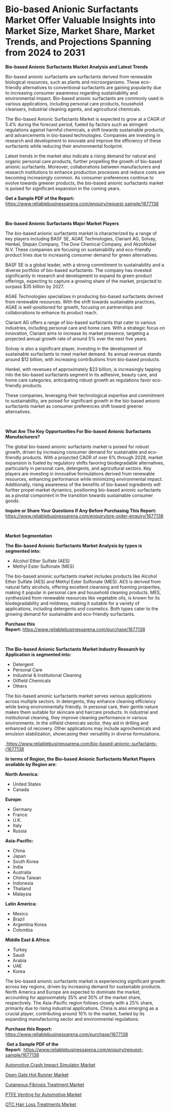 <p><h1>Bio-based Anionic Surfactants Market Offer Valuable Insights into Market Size, Market Share, Market Trends, and Projections Spanning from 2024 to 2031</h1></p><p><strong>Bio-based Anionic Surfactants Market Analysis and Latest Trends</strong></p>
<p><p>Bio-based anionic surfactants are surfactants derived from renewable biological resources, such as plants and microorganisms. These eco-friendly alternatives to conventional surfactants are gaining popularity due to increasing consumer awareness regarding sustainability and environmental impact. Bio-based anionic surfactants are commonly used in various applications, including personal care products, household cleansers, industrial cleaning agents, and agricultural chemicals.</p><p>The Bio-based Anionic Surfactants Market is expected to grow at a CAGR of 5.4% during the forecast period, fueled by factors such as stringent regulations against harmful chemicals, a shift towards sustainable products, and advancements in bio-based technologies. Companies are investing in research and development to innovate and improve the efficiency of these surfactants while reducing their environmental footprint. </p><p>Latest trends in the market also indicate a rising demand for natural and organic personal care products, further propelling the growth of bio-based anionic surfactants. Moreover, collaborations between manufacturers and research institutions to enhance production processes and reduce costs are becoming increasingly common. As consumer preferences continue to evolve towards greener products, the bio-based anionic surfactants market is poised for significant expansion in the coming years.</p></p>
<p><strong>Get a Sample PDF of the Report:&nbsp;</strong> <a href="https://www.reliablebusinessarena.com/enquiry/request-sample/1677138?utm_campaign=1278&utm_medium=2&utm_source=Github&utm_content=ia&utm_term=12102024&utm_id=bio-based-anionic-surfactants">https://www.reliablebusinessarena.com/enquiry/request-sample/1677138</a></p>
<p>&nbsp;</p>
<p><strong>Bio-based Anionic Surfactants Major Market Players</strong></p>
<p><p>The bio-based anionic surfactants market is characterized by a range of key players including BASF SE, AGAE Technologies, Clariant AG, Solvay, Henkel, Stepan Company, The Dow Chemical Company, and AkzoNobel N.V. These companies are focusing on sustainability and eco-friendly product lines due to increasing consumer demand for green alternatives.</p><p>BASF SE is a global leader, with a strong commitment to sustainability and a diverse portfolio of bio-based surfactants. The company has invested significantly in research and development to expand its green product offerings, expecting to capture a growing share of the market, projected to surpass $35 billion by 2027.</p><p>AGAE Technologies specializes in producing bio-based surfactants derived from renewable resources. With the shift towards sustainable practices, AGAE is well-positioned for growth, focusing on partnerships and collaborations to enhance its product reach.</p><p>Clariant AG offers a range of bio-based surfactants that cater to various industries, including personal care and home care. With a strategic focus on innovation, Clariant aims to increase its market presence, targeting a projected annual growth rate of around 5% over the next five years.</p><p>Solvay is also a significant player, investing in the development of sustainable surfactants to meet market demand. Its annual revenue stands around $12 billion, with increasing contributions from bio-based products.</p><p>Henkel, with revenues of approximately $23 billion, is increasingly tapping into the bio-based surfactants segment in its adhesive, beauty care, and home care categories, anticipating robust growth as regulations favor eco-friendly products.</p><p>These companies, leveraging their technological expertise and commitment to sustainability, are poised for significant growth in the bio-based anionic surfactants market as consumer preferences shift toward greener alternatives.</p></p>
<p>&nbsp;</p>
<p><strong>What Are The Key Opportunities For Bio-based Anionic Surfactants Manufacturers?</strong></p>
<p><p>The global bio-based anionic surfactants market is poised for robust growth, driven by increasing consumer demand for sustainable and eco-friendly products. With a projected CAGR of over 6% through 2028, market expansion is fueled by regulatory shifts favoring biodegradable alternatives, particularly in personal care, detergents, and agricultural sectors. Key players are investing in innovative formulations derived from renewable resources, enhancing performance while minimizing environmental impact. Additionally, rising awareness of the benefits of bio-based ingredients will further propel market dynamics, positioning bio-based anionic surfactants as a pivotal component in the transition towards sustainable consumer goods.</p></p>
<p><strong>Inquire or Share Your Questions If Any Before Purchasing This Report:</strong> <a href="https://www.reliablebusinessarena.com/enquiry/pre-order-enquiry/1677138?utm_campaign=1278&utm_medium=2&utm_source=Github&utm_content=ia&utm_term=12102024&utm_id=bio-based-anionic-surfactants">https://www.reliablebusinessarena.com/enquiry/pre-order-enquiry/1677138</a></p>
<p>&nbsp;</p>
<p><strong>Market Segmentation</strong></p>
<p><strong>The Bio-based Anionic Surfactants Market Analysis by types is segmented into:</strong></p>
<p><ul><li>Alcohol Ether Sulfate (AES)</li><li>Methyl Ester Sulfonate (MES)</li></ul></p>
<p><p>The bio-based anionic surfactants market includes products like Alcohol Ether Sulfate (AES) and Methyl Ester Sulfonate (MES). AES is derived from natural fatty alcohols, offering excellent cleansing and foaming properties, making it popular in personal care and household cleaning products. MES, synthesized from renewable resources like vegetable oils, is known for its biodegradability and mildness, making it suitable for a variety of applications, including detergents and cosmetics. Both types cater to the growing demand for sustainable and eco-friendly surfactants.</p></p>
<p><strong>Purchase this Report:&nbsp;</strong><a href="https://www.reliablebusinessarena.com/purchase/1677138?utm_campaign=1278&utm_medium=2&utm_source=Github&utm_content=ia&utm_term=12102024&utm_id=bio-based-anionic-surfactants">https://www.reliablebusinessarena.com/purchase/1677138</a></p>
<p>&nbsp;</p>
<p><strong>The Bio-based Anionic Surfactants Market Industry Research by Application is segmented into:</strong></p>
<p><ul><li>Detergent</li><li>Personal Care</li><li>Industrial & Institutional Cleaning</li><li>Oilfield Chemicals</li><li>Others</li></ul></p>
<p><p>The bio-based anionic surfactants market serves various applications across multiple sectors. In detergents, they enhance cleaning efficiency while being environmentally friendly. In personal care, their gentle nature makes them suitable for skincare and haircare products. In industrial and institutional cleaning, they improve cleaning performance in various environments. In the oilfield chemicals sector, they aid in drilling and enhanced oil recovery. Other applications may include agrochemicals and emulsion stabilization, showcasing their versatility in diverse formulations.</p></p>
<p><a href="https://www.reliablebusinessarena.com/bio-based-anionic-surfactants-r1677138?utm_campaign=1278&utm_medium=2&utm_source=Github&utm_content=ia&utm_term=12102024&utm_id=bio-based-anionic-surfactants">&nbsp;https://www.reliablebusinessarena.com/bio-based-anionic-surfactants-r1677138</a></p>
<p><strong>In terms of Region, the Bio-based Anionic Surfactants Market Players available by Region are:</strong></p>
<p>
    <p> <strong> North America: </strong>
        <ul>
            <li>United States</li>
            <li>Canada</li>
        </ul>
        </p> 
    <p> <strong> Europe: </strong>
        <ul>
            <li>Germany</li>
            <li>France</li>
            <li>U.K.</li>
            <li>Italy</li>
            <li>Russia</li>
        </ul>
        </p> 
    <p> <strong> Asia-Pacific: </strong>
        <ul>
            <li>China</li>
            <li>Japan</li>
            <li>South Korea</li>
            <li>India</li>
            <li>Australia</li>
            <li>China Taiwan</li>
            <li>Indonesia</li>
            <li>Thailand</li>
            <li>Malaysia</li>
        </ul>
        </p> 
    <p> <strong> Latin America: </strong>
        <ul>
            <li>Mexico</li>
            <li>Brazil</li>
            <li>Argentina Korea</li>
            <li>Colombia</li>
        </ul>
        </p> 
    <p> <strong> Middle East & Africa: </strong>
        <ul>
            <li>Turkey</li>
            <li>Saudi</li>
            <li>Arabia</li>
            <li>UAE</li>
            <li>Korea</li>
        </ul>
    </p>
    </p>
<p><p>The bio-based anionic surfactants market is experiencing significant growth across key regions, driven by increasing demand for sustainable products. North America and Europe are expected to dominate the market, accounting for approximately 35% and 30% of the market share, respectively. The Asia-Pacific region follows closely with a 25% share, primarily due to rising industrial applications. China is also emerging as a crucial player, contributing around 10% to the market, fueled by its expanding manufacturing sector and environmental regulations.</p></p>
<p><strong>Purchase this Report: </strong><a href="https://www.reliablebusinessarena.com/purchase/1677138?utm_campaign=1278&utm_medium=2&utm_source=Github&utm_content=ia&utm_term=12102024&utm_id=bio-based-anionic-surfactants">https://www.reliablebusinessarena.com/purchase/1677138</a></p>
<p>&nbsp;<strong>Get a Sample PDF of the Report:&nbsp;&nbsp;</strong><a href="https://www.reliablebusinessarena.com/enquiry/request-sample/1677138?utm_campaign=1278&utm_medium=2&utm_source=Github&utm_content=ia&utm_term=12102024&utm_id=bio-based-anionic-surfactants">https://www.reliablebusinessarena.com/enquiry/request-sample/1677138</a></p>
<p><strong></strong></p>
<p><p><a href="https://github.com/marend8fi/Market-Research-Report-List-1/blob/main/automotive-crash-impact-simulator-market.md?utm_campaign=1278&utm_medium=2&utm_source=Github&utm_content=ia&utm_term=12102024&utm_id=bio-based-anionic-surfactants">Automotive Crash Impact Simulator Market</a></p><p><a href="https://www.linkedin.com/pulse/digital-transformation-open-gate-hot-runner-industry-market-j0t9e?utm_campaign=1278&utm_medium=2&utm_source=Github&utm_content=ia&utm_term=12102024&utm_id=bio-based-anionic-surfactants">Open Gate Hot Runner Market</a></p><p><a href="https://github.com/jenessaz9fphi/Market-Research-Report-List-1/blob/main/cutaneous-fibrosis-treatment-market.md?utm_campaign=1278&utm_medium=2&utm_source=Github&utm_content=ia&utm_term=12102024&utm_id=bio-based-anionic-surfactants">Cutaneous Fibrosis Treatment Market</a></p><p><a href="https://www.linkedin.com/pulse/ptfe-venting-automotive-market-segmentation-geographical-regions-aioqe?utm_campaign=1278&utm_medium=2&utm_source=Github&utm_content=ia&utm_term=12102024&utm_id=bio-based-anionic-surfactants">PTFE Venting for Automotive Market</a></p><p><a href="https://www.linkedin.com/pulse/booming-otc-hair-loss-treatments-market-sector-analysis-growth-l5imf?utm_campaign=1278&utm_medium=2&utm_source=Github&utm_content=ia&utm_term=12102024&utm_id=bio-based-anionic-surfactants">OTC Hair Loss Treatments Market</a></p></p>